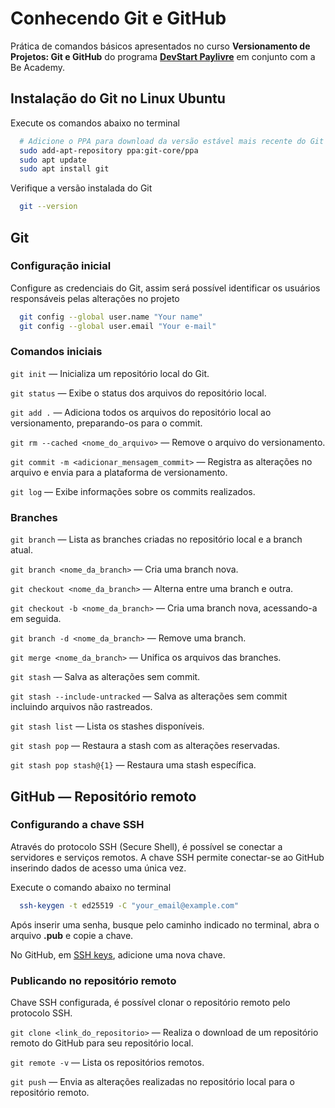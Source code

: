 # Conhecendo Git e GitHub

Prática de comandos básicos apresentados no curso **Versionamento de Projetos: Git e GitHub** do programa **[DevStart Paylivre](https://www.beacademy.com.br/devstartpaylivre/)** em conjunto com a Be Academy.

## Instalação do Git no Linux Ubuntu
Execute os comandos abaixo no terminal
```bash
  # Adicione o PPA para download da versão estável mais recente do Git
  sudo add-apt-repository ppa:git-core/ppa
  sudo apt update
  sudo apt install git
```

Verifique a versão instalada do Git
```bash
  git --version
```

## Git
### Configuração inicial
Configure as credenciais do Git, assim será possível identificar os usuários responsáveis pelas alterações no projeto
```bash
  git config --global user.name "Your name"
  git config --global user.email "Your e-mail"
```

### Comandos iniciais
`git init` — Inicializa um repositório local do Git.

`git status` — Exibe o status dos arquivos do repositório local.

`git add .` — Adiciona todos os arquivos do repositório local ao versionamento, preparando-os para o commit.

`git rm --cached <nome_do_arquivo>` — Remove o arquivo do versionamento.

`git commit -m <adicionar_mensagem_commit>` — Registra as alterações no arquivo e envia para a plataforma de versionamento.

`git log` — Exibe informações sobre os commits realizados.

### Branches
`git branch` — Lista as branches criadas no repositório local e a branch atual.

`git branch <nome_da_branch>` — Cria uma branch nova.

`git checkout <nome_da_branch>` — Alterna entre uma branch e outra.

`git checkout -b <nome_da_branch>` — Cria uma branch nova, acessando-a em seguida.

`git branch -d <nome_da_branch>` — Remove uma branch.

`git merge <nome_da_branch>` — Unifica os arquivos das branches.

`git stash` — Salva as alterações sem commit.

`git stash --include-untracked` — Salva as alterações sem commit incluindo arquivos não rastreados.

`git stash list` — Lista os stashes disponíveis.

`git stash pop` — Restaura a stash com as alterações reservadas.

`git stash pop stash@{1}` — Restaura uma stash específica.


## GitHub — Repositório remoto
### Configurando a chave SSH
Através do protocolo SSH (Secure Shell), é possível se conectar a servidores e serviços remotos. A chave SSH permite conectar-se ao GitHub inserindo dados de acesso uma única vez.

Execute o comando abaixo no terminal

```bash
  ssh-keygen -t ed25519 -C "your_email@example.com"
```
Após inserir uma senha, busque pelo caminho indicado no terminal, abra o arquivo **.pub** e copie a chave.

No GitHub, em [SSH keys](https://github.com/settings/keys), adicione uma nova chave.

### Publicando no repositório remoto
Chave SSH configurada, é possível clonar o repositório remoto pelo protocolo SSH.

`git clone <link_do_repositorio>` — Realiza o download de um repositório remoto do GitHub para seu repositório local.

`git remote -v` — Lista os repositórios remotos.

`git push` — Envia as alterações realizadas no repositório local para o repositório remoto.
